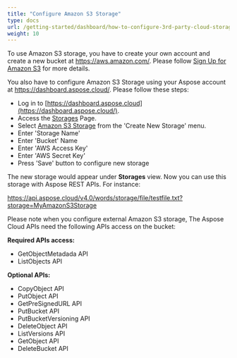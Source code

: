 ```yaml
---
title: "Configure Amazon S3 Storage"
type: docs
url: /getting-started/dashboard/how-to-configure-3rd-party-cloud-storages/configure-amazon-s3-storage/
weight: 10
---
```


To use Amazon S3 storage, you have to create your own account and create a new bucket at <https://aws.amazon.com/>.
Please follow [Sign Up for Amazon S3](https://docs.aws.amazon.com/AmazonS3/latest/gsg/SigningUpforS3.html) for more details.

You also have to configure Amazon S3 Storage using your Aspose account at <https://dashboard.aspose.cloud/>. Please follow these steps:

* Log in to [https://dashboard.aspose.cloud](https://dashboard.aspose.cloud/).
* Access the [Storages](https://dashboard.aspose.cloud/storages) Page.
* Select [Amazon S3 Storage](https://dashboard.aspose.cloud/storages/amazons3/create) from the 'Create New Storage' menu.
* Enter 'Storage Name'
* Enter 'Bucket' Name
* Enter 'AWS Access Key'
* Enter 'AWS Secret Key'
* Press 'Save' button to configure new storage

The new storage would appear under **Storages** view. Now you can use this storage with Aspose REST APIs. For instance:

https://api.aspose.cloud/v4.0/words/storage/file/testfile.txt?storage=MyAmazonS3Storage

Please note when you configure external Amazon S3 storage, The Aspose Cloud APIs need the following APIs access on the bucket:

**Required APIs access:** 

- GetObjectMetadada API
- ListObjects API 

**Optional APIs:**

- CopyObject API
- PutObject API
- GetPreSignedURL API
- PutBucket API
- PutBucketVersioning API
- DeleteObject API
- ListVersions API
- GetObject API
- DeleteBucket API

